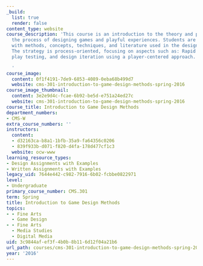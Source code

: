 ```yaml
---
_build:
  list: true
  render: false
content_type: website
course_description: 'This course is an introduction to the theory and practice of
  the process of designing games and playful experiences. Students are familiarized
  with methods, concepts, techniques, and literature used in the design of games.
  The strategy is process-oriented, focusing on aspects such as: Rapid prototyping,
  play testing, and design iteration using a player-centered approach.

  '
course_image:
  content: 0f1f4191-7de9-6853-4089-0eba68b499d7
  website: cms-301-introduction-to-game-design-methods-spring-2016
course_image_thumbnail:
  content: 3e2e9d4c-fcae-6b92-be5d-e751a24ed27c
  website: cms-301-introduction-to-game-design-methods-spring-2016
course_title: Introduction to Game Design Methods
department_numbers:
- CMS-W
extra_course_numbers: ''
instructors:
  content:
  - d32163ca-b8a1-1bfb-35a9-fa64356c0206
  - 839f933b-d071-f820-d4fa-178d477cf1c3
  website: ocw-www
learning_resource_types:
- Design Assignments with Examples
- Written Assignments with Examples
legacy_uid: 7644e442-c982-7916-6b02-fcbbe0822971
level:
- Undergraduate
primary_course_number: CMS.301
term: Spring
title: Introduction to Game Design Methods
topics:
- - Fine Arts
  - Game Design
- - Fine Arts
  - Media Studies
  - Digital Media
uid: 3c9844af-ef3f-4b0b-8b11-6d12f04a21b6
url_path: courses/cms-301-introduction-to-game-design-methods-spring-2016
year: '2016'
---
```

